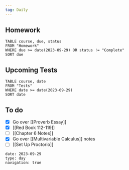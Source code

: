 ```yaml
---
tag: Daily
---
```

## Homework
```dataview
TABLE course, due, status
FROM "Homework" 
WHERE due >= date(2023-09-29) OR status != "Complete"
SORT due
```
## Upcoming Tests
```dataview
TABLE course, date
FROM "Tests" 
WHERE date >= date(2023-09-29)
SORT date
```
## To do
- [x] Go over [[Proverb Essay]]
- [x] [[Red Book 112-119]]
- [ ] [[Chapter 6 Notes]]
- [x] Go over [[Multivariable Calculus]] notes
- [ ] [[Set Up Proctorio]]
```gEvent
date: 2023-09-29
type: day
navigation: true
```